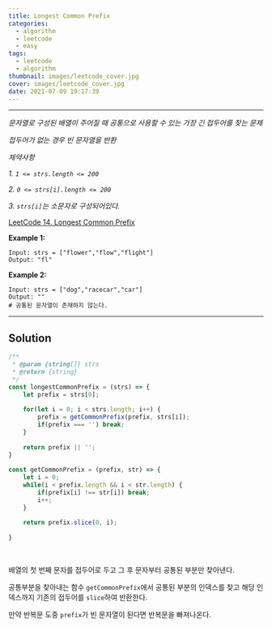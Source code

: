 ```yaml
---
title: Longest Common Prefix
categories:
  - algorithm
  - leetcode
  - easy
tags:
  - leetcode
  - algorithm
thumbnail: images/leetcode_cover.jpg
cover: images/leetcode_cover.jpg
date: 2021-07-09 19:17:39
---
```





---

<!--more-->

*문자열로 구성된 배열이 주어질 때 공통으로 사용할 수 있는 가장 긴 접두어를 찾는 문제*

*접두어가 없는 경우 빈 문자열을 반환*



*제약사항*

*1. <code>1 <= strs.length <= 200</code>*

*2. <code>0 <= strs[i].length <= 200</code>*

*3. `strs[i]`는 소문자로 구성되어있다.*



[LeetCode 14. Longest Common Prefix](https://leetcode.com/problems/longest-common-prefix/)

**Example 1:**

```shell
Input: strs = ["flower","flow","flight"]
Output: "fl"
```

**Example 2:**

```shell
Input: strs = ["dog","racecar","car"]
Output: ""
# 공통된 문자열이 존재하지 않는다.
```

---

## Solution

```javascript
/**
 * @param {string[]} strs
 * @return {string}
 */
const longestCommonPrefix = (strs) => {
    let prefix = strs[0];
    
    for(let i = 0; i < strs.length; i++) {
        prefix = getCommonPrefix(prefix, strs[i]);
        if(prefix === '') break;
    }
    
    return prefix || '';
}
    
const getCommonPrefix = (prefix, str) => {
    let i = 0;
    while(i < prefix.length && i < str.length) {
        if(prefix[i] !== str[i]) break;
        i++;
    }
    
    return prefix.slice(0, i);
    
}
```

<br />

배열의 첫 번째 문자를 접두어로 두고 그 후 문자부터 공통된 부분만 찾아낸다.

공통부분을 찾아내는 함수 `getCommonPrefix`에서 공통된 부분의 인덱스를 찾고 해당 인덱스까지 기존의 접두어를 `slice`하여 반환한다.

만약 반복문 도중 `prefix`가 빈 문자열이 된다면 반복문을 빠져나온다.
